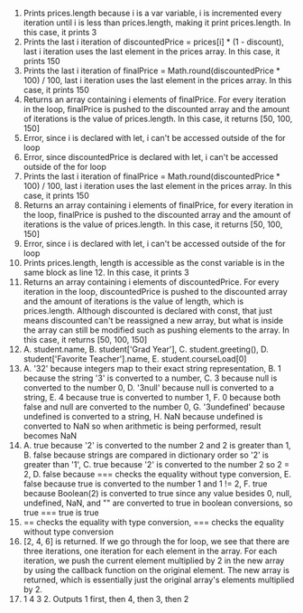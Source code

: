 1. Prints prices.length because i is a var variable, i is incremented every iteration until i is less than prices.length, making it print prices.length. In this case, it prints 3
2. Prints the last i iteration of discountedPrice = prices[i] * (1 - discount), last i iteration uses the last element in the prices array. In this case, it prints 150
3. Prints the last i iteration of finalPrice = Math.round(discountedPrice * 100) / 100, last i iteration uses the last element in the prices array. In this case, it prints 150
4. Returns an array containing i elements of finalPrice. For every iteration in the loop, finalPrice is pushed to the discounted array and the amount of iterations is the value of prices.length. In this case, it returns [50, 100, 150]
5. Error, since i is declared with let, i can't be accessed outside of the for loop
6. Error, since discountedPrice is declared with let, i can't be accessed outside of the for loop
7. Prints the last i iteration of finalPrice = Math.round(discountedPrice * 100) / 100, last i iteration uses the last element in the prices array. In this case, it prints 150
8. Returns an array containing i elements of finalPrice, for every iteration in the loop, finalPrice is pushed to the discounted array and the amount of iterations is the value of prices.length. In this case, it returns [50, 100, 150]
9. Error, since i is declared with let, i can't be accessed outside of the for loop
10. Prints prices.length, length is accessible as the const variable is in the same block as line 12. In this case, it prints 3
11. Returns an array containing i elements of discountedPrice. For every iteration in the loop, discountedPrice is pushed to the discounted array and the amount of iterations is the value of length, which is prices.length. Although discounted is declared with const, that just means discounted can't be reassigned a new array, but what is inside the array can still be modified such as pushing elements to the array. In this case, it returns [50, 100, 150]
12. A. student.name, B. student['Grad Year'], C. student.greeting(), D. student['Favorite Teacher'].name, E. student.courseLoad[0]
13. A. '32' because integers map to their exact string representation, B. 1 because the string '3' is converted to a number, C. 3 because null is converted to the number 0, D. '3null' because null is converted to a string, E. 4 because true is converted to number 1, F. 0 because both false and null are converted to the number 0, G. '3undefined' because undefined is converted to a string, H. NaN because undefined is converted to NaN so when arithmetic is being performed, result becomes NaN
14.  A. true because '2' is converted to the number 2 and 2 is greater than 1, B. false because strings are compared in dictionary order so '2' is greater than '1', C. true because '2' is converted to the number 2 so 2 = 2, D. false because === checks the equality without type conversion, E. false because true is converted to the number 1 and 1 != 2, F. true because Boolean(2) is converted to true since any value besides 0, null, undefined, NaN, and "" are converted to true in boolean conversions, so true === true is true
15.  == checks the equality with type conversion, === checks the equality without type conversion
16. [2, 4, 6] is returned. If we go through the for loop, we see that there are three iterations, one iteration for each element in the array. For each iteration, we push the current element multiplied by 2 in the new array by using the callback function on the original element. The new array is returned, which is essentially just the original array's elements multiplied by 2.
17. 1 4 3 2. Outputs 1 first, then 4, then 3, then 2 